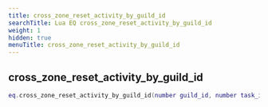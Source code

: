 ```yaml
---
title: cross_zone_reset_activity_by_guild_id
searchTitle: Lua EQ cross_zone_reset_activity_by_guild_id
weight: 1
hidden: true
menuTitle: cross_zone_reset_activity_by_guild_id
---
```

## cross_zone_reset_activity_by_guild_id
```lua
eq.cross_zone_reset_activity_by_guild_id(number guild_id, number task_id, number activity_id) -- void
```